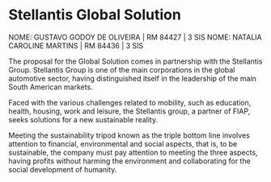 # Stellantis Global Solution

NOME: GUSTAVO GODOY DE OLIVEIRA | RM 84427 | 3 SIS
NOME: NATALIA CAROLINE MARTINS  | RM 84436 | 3 SIS

The proposal for the Global Solution comes in partnership with the Stellantis Group. Stellantis Group is one of the main corporations in the global automotive sector, having distinguished itself in the leadership of the main South American markets.

Faced with the various challenges related to mobility, such as education, health, housing, work and leisure, the Stellantis group, a partner of FIAP, seeks solutions for a new sustainable reality.

Meeting the sustainability tripod known as the triple bottom line involves attention to financial, environmental and social aspects, that is, to be sustainable, the company must pay attention to meeting the three aspects, having profits without harming the environment and collaborating for the social development of humanity.
